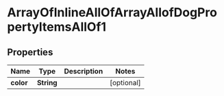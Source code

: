 

# ArrayOfInlineAllOfArrayAllofDogPropertyItemsAllOf1


## Properties

| Name | Type | Description | Notes |
|------------ | ------------- | ------------- | -------------|
|**color** | **String** |  |  [optional] |



